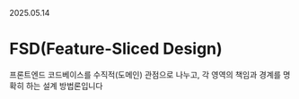 2025.05.14

# FSD(Feature-Sliced Design)

프론트엔드 코드베이스를 수직적(도메인) 관점으로 나누고, 각 영역의 책임과 경계를 명확히 하는 설계 방법론입니다


